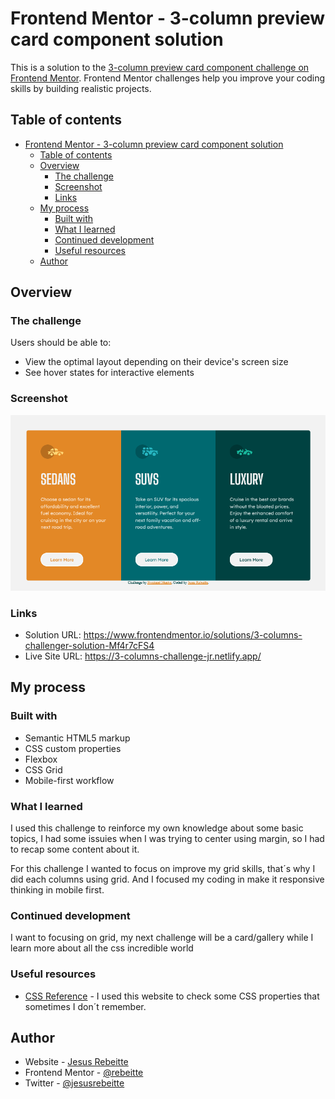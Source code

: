 # Frontend Mentor - 3-column preview card component solution

This is a solution to the [3-column preview card component challenge on Frontend Mentor](https://www.frontendmentor.io/challenges/3column-preview-card-component-pH92eAR2-). Frontend Mentor challenges help you improve your coding skills by building realistic projects. 

## Table of contents

- [Frontend Mentor - 3-column preview card component solution](#frontend-mentor---3-column-preview-card-component-solution)
  - [Table of contents](#table-of-contents)
  - [Overview](#overview)
    - [The challenge](#the-challenge)
    - [Screenshot](#screenshot)
    - [Links](#links)
  - [My process](#my-process)
    - [Built with](#built-with)
    - [What I learned](#what-i-learned)
    - [Continued development](#continued-development)
    - [Useful resources](#useful-resources)
  - [Author](#author)

## Overview

### The challenge

Users should be able to:

- View the optimal layout depending on their device's screen size
- See hover states for interactive elements

### Screenshot

![](screenshot.png)

### Links

- Solution URL: https://www.frontendmentor.io/solutions/3-columns-challenger-solution-Mf4r7cFS4
- Live Site URL: https://3-columns-challenge-jr.netlify.app/

## My process

### Built with

- Semantic HTML5 markup
- CSS custom properties
- Flexbox
- CSS Grid
- Mobile-first workflow

### What I learned

I used this challenge to reinforce my own knowledge about some basic topics, I had some issuies when I was trying to center using margin, so I had to recap some content about it. 

For this challenge I wanted to focus on improve my grid skills, that´s why I did each columns using grid. And I focused my coding in make it responsive thinking in mobile first. 


### Continued development

I want to focusing on grid, my next challenge will be a card/gallery while I learn more about all the css incredible world 

### Useful resources

- [CSS Reference](https://cssreference.io/) - I used this website to check some CSS properties that sometimes I don´t remember.

## Author

- Website - [Jesus Rebeitte](https://github.com/Rebeitte)
- Frontend Mentor - [@rebeitte](https://www.frontendmentor.io/profile/Rebeitte)
- Twitter - [@jesusrebeitte](https://twitter.com/jesusrebeitte)